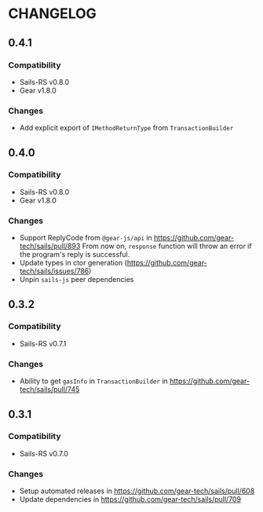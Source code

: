 # CHANGELOG

## 0.4.1

### Compatibility
- Sails-RS v0.8.0
- Gear v1.8.0

### Changes
- Add explicit export of `IMethodReturnType` from `TransactionBuilder`

## 0.4.0

### Compatibility
- Sails-RS v0.8.0
- Gear v1.8.0

### Changes
- Support ReplyCode from `@gear-js/api` in https://github.com/gear-tech/sails/pull/893
From now on, `response` function will throw an error if the program's reply is successful.
- Update types in ctor generation (https://github.com/gear-tech/sails/issues/786)
- Unpin `sails-js` peer dependencies

## 0.3.2

### Compatibility
- Sails-RS v0.7.1

### Changes
- Ability to get `gasInfo` in `TransactionBuilder` in https://github.com/gear-tech/sails/pull/745

## 0.3.1

### Compatibility
- Sails-RS v0.7.0

### Changes
- Setup automated releases in https://github.com/gear-tech/sails/pull/608
- Update dependencies in https://github.com/gear-tech/sails/pull/709
